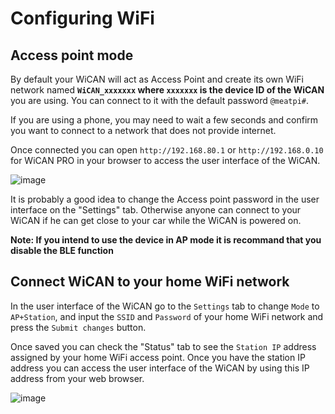 # Configuring WiFi

## Access point mode
By default your WiCAN will act as Access Point and create its own WiFi network named **`WiCAN_xxxxxxx` where `xxxxxxx` is the device ID of the WiCAN** you are using. You can connect to it with the default password `@meatpi#`. 

If you are using a phone, you may need to wait a few seconds and confirm you want to connect to a network that does not provide internet.

Once connected you can open `http://192.168.80.1` or `http://192.168.0.10` for WiCAN PRO in your browser to access the user interface of the WiCAN.

![image](/config/wifi/accesspoint.png)

It is probably a good idea to change the Access point password in the user interface on the "Settings" tab. Otherwise anyone can connect to your WiCAN if he can get close to your car while the WiCAN is powered on.

**Note: If you intend to use the device in AP mode it is recommand that you disable the BLE function**

## Connect WiCAN to your home WiFi network
In the user interface of the WiCAN go to the `Settings` tab to change `Mode` to `AP+Station`, and input the `SSID` and `Password` of your home WiFi network and press the `Submit changes` button.

Once saved you can check the "Status" tab to see the `Station IP` address assigned by your home WiFi access point. Once you have the station IP address you can access the user interface of the WiCAN by using this IP address from your web browser.

![image](/config/wifi/wifi_config.png)
